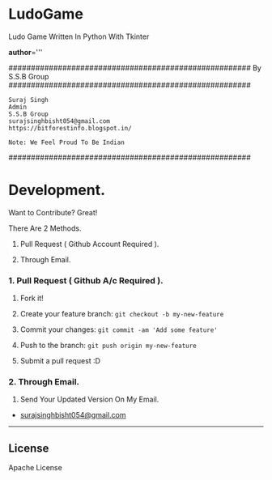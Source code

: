 # LudoGame
Ludo Game Written In Python With Tkinter

__author__='''

######################################################
                By S.S.B Group                          
######################################################

    Suraj Singh
    Admin
    S.S.B Group
    surajsinghbisht054@gmail.com
    https://bitforestinfo.blogspot.in/

    Note: We Feel Proud To Be Indian
######################################################

# Development.


Want to Contribute? Great!


There Are 2 Methods.

1. Pull Request ( Github Account Required ).

2. Through Email.


### 1. Pull Request ( Github A/c Required ). 

1. Fork it!

2. Create your feature branch: `git checkout -b my-new-feature`

3. Commit your changes: `git commit -am 'Add some feature'`

4. Push to the branch: `git push origin my-new-feature`

5. Submit a pull request :D



### 2. Through Email.

1. Send Your Updated Version On My Email.

- surajsinghbisht054@gmail.com


----

## License

Apache License

